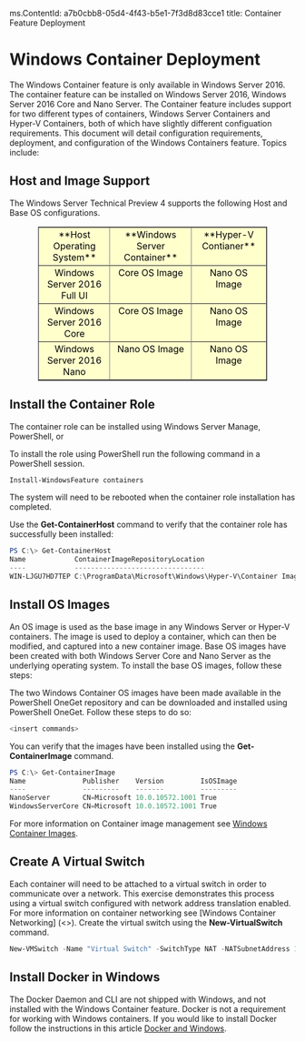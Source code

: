 ms.ContentId: a7b0cbb8-05d4-4f43-b5e1-7f3d8d83cce1
title: Container Feature Deployment

# Windows Container Deployment

The Windows Container feature is only available in Windows Server 2016. The container feature can be installed on Windows Server 2016, Windows Server 2016 Core and Nano Server. The Container feature includes support for two different types of containers, Windows Server Containers and Hyper-V Containers, both of which have slightly different configuation requirements. This document will detail configuration requirements, deployment, and configuration of the Windows Containers feature. Topics include:

## Host and Image Support
 
 The Windows Server Technical Preview 4 supports the following Host and Base OS configurations. 

<center>
<table border="1" style="background-color:FFFFCC;border-collapse:collapse;border:1px solid FFCC00;color:000000;width:80%" cellpadding="15" cellspacing="3">
<tr valign="top">
<td><center>**Host Operating System**</center></td>
<td><center>**Windows Server Container**</center></td>
<td><center>**Hyper-V Contianer**</center></td>
<tr>
<tr valign="top">
<td><center>Windows Server 2016 Full UI</center></td>
<td><center>Core OS Image</center></td>
<td><center>Nano OS Image</center></td>
<tr>
<tr valign="top">
<td><center>Windows Server 2016 Core</center></td>
<td><center>Core OS Image</center></td>
<td><center> Nano OS Image</center></td>
<tr>
<tr valign="top">
<td><center>Windows Server 2016 Nano</center></td>
<td><center> Nano OS Image</center></td>
<td><center>Nano OS Image</center></td>
<tr>
</table>
</center>

## Install the Container Role

The container role can be installed using Windows Server Manage, PowerShell, or 

To install the role using PowerShell run the following command in a PowerShell session.
```powershell
Install-WindowsFeature containers
```
The system will need to be rebooted when the container role installation has completed.

Use the **Get-ContainerHost** command to verify that the container role has successfully been installed:

```powershell
PS C:\> Get-ContainerHost
Name            ContainerImageRepositoryLocation
----            --------------------------------
WIN-LJGU7HD7TEP C:\ProgramData\Microsoft\Windows\Hyper-V\Container Image Store
```
## Install OS Images

An OS image is used as the base image in any Windows Server or Hyper-V containers. The image is used to deploy a container, which can then be modified, and captured into a new container image. Base OS images have been created with both Windows Server Core and Nano Server as the underlying operating system. To install the base OS images, follow these steps:

The two Windows Container OS images have been made available in the PowerShell OneGet repository and can be downloaded and installed using PowerShell OneGet. Follow these steps to do so:

```powershell
<insert commands>
```

You can verify that the images have been installed using the **Get-ContainerImage** command.

```powershell
PS C:\> Get-ContainerImage
Name              Publisher    Version         IsOSImage
----              ---------    -------         ---------
NanoServer        CN=Microsoft 10.0.10572.1001 True
WindowsServerCore CN=Microsoft 10.0.10572.1001 True
```  
For more information on Container image management see [Windows Container Images](../management/manage_images.md).
 
## Create A Virtual Switch

Each container will need to be attached to a virtual switch in order to communicate over a network. This exercise demonstrates this process using a virtual switch configured with network address translation enabled. For more information on container networking see [Windows Container Networking] (<>).
Create the virtual switch using the **New-VirtualSwitch** command.

```powershell
New-VMSwitch -Name "Virtual Switch" -SwitchType NAT -NATSubnetAddress 172.16.0.0/12
```

## Install Docker in Windows

The Docker Daemon and CLI are not shipped with Windows, and not installed with the Windows Container feature. Docker is not a requirement for working with Windows containers. If you would like to install Docker follow the instructions in this article [Docker and Windows](./docker_windows.md).



